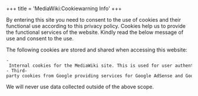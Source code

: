 +++
title = 'MediaWiki:Cookiewarning Info'
+++

By entering this site you need to consent to the use of cookies and
their functional use according to this privacy policy. Cookies help us
to provide the functional services of the website. Kindly read the below
message of use and consent to the use.

The following cookies are stored and shared when accessing this website:

```
- Internal cookies for the MediaWiki site. This is used for user authentication and article modifications. 
- Third-party cookies from Google providing services for Google AdSense and Google Analytics
```

We will never use data collected outside of the above scope.
